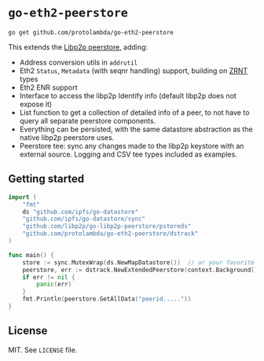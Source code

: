 # `go-eth2-peerstore`

```shell
go get github.com/protolambda/go-eth2-peerstore
```

This extends the [Libp2p peerstore](https://github.com/libp2p/go-libp2p-peerstore), adding:
- Address conversion utils in `addrutil`
- Eth2 `Status`, `Metadata` (with seqnr handling) support, building on [ZRNT](https://github.com/protolambda/zrnt/) types
- Eth2 ENR support
- Interface to access the libp2p Identify info (default libp2p does not expose it)
- List function to get a collection of detailed info of a peer, to not have to query all separate peerstore components.
- Everything can be persisted, with the same datastore abstraction as the native libp2p peerstore uses.
- Peerstore tee: sync any changes made to the libp2p keystore with an external source. Logging and CSV tee types included as examples.

## Getting started

```go
import (
    "fmt"
    ds "github.com/ipfs/go-datastore"
    "github.com/ipfs/go-datastore/sync"
    "github.com/libp2p/go-libp2p-peerstore/pstoreds"
    "github.com/protolambda/go-eth2-peerstore/dstrack"
)

func main() {
    store := sync.MutexWrap(ds.NewMapDatastore())  // or your favorite persisted libp2p datastore (Leveldb, badger, etc.)
    peerstore, err := dstrack.NewExtendedPeerstore(context.Background(), store, pstoreds.DefaultOpts())
    if err != nil {
    	panic(err)
    }
    fmt.Println(peerstore.GetAllData("peerid....."))
}
```

## License

MIT. See `LICENSE` file.

